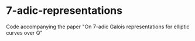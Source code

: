 # 7-adic-representations
Code accompanying the paper "On 7-adic Galois representations for elliptic curves over Q"
